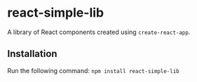 # react-simple-lib
A library of React components created using `create-react-app`.
## Installation
Run the following command:
`npm install react-simple-lib`